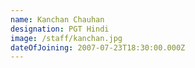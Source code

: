 ```yaml
---
name: Kanchan Chauhan
designation: PGT Hindi
image: /staff/kanchan.jpg
dateOfJoining: 2007-07-23T18:30:00.000Z
---
```


